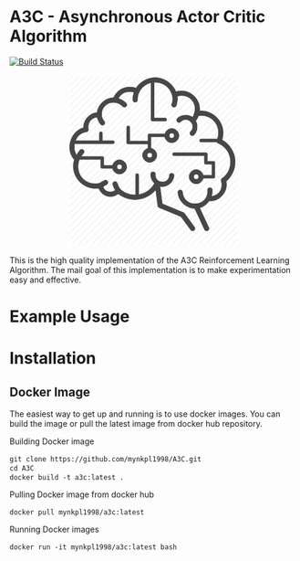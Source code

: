 # A3C - Asynchronous Actor Critic Algorithm

[![Build Status](https://travis-ci.com/mynkpl1998/A3C.svg?branch=master)](https://travis-ci.org/mynkpl1998/A3C)

<p align="center">
  <img width="300" height="300" src="a3c/src/images/readme-icon.png">
</p>

This is the high quality implementation of the A3C Reinforcement Learning Algorithm. The mail goal of this implementation is to make experimentation easy and effective.

# Example Usage

# Installation

## Docker Image

The easiest way to get up and running is to use docker images. You can build the image or pull the latest image from docker hub repository.

Building Docker image 
```
git clone https://github.com/mynkpl1998/A3C.git
cd A3C
docker build -t a3c:latest .
```

Pulling Docker image from docker hub

```
docker pull mynkpl1998/a3c:latest
```

Running Docker images
```
docker run -it mynkpl1998/a3c:latest bash
```
